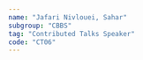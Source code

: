 ```yaml
---
name: "Jafari Nivlouei, Sahar"
subgroup: "CBBS"
tag: "Contributed Talks Speaker"
code: "CT06"
---
```

